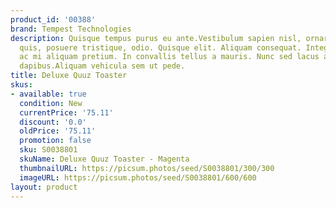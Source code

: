 ```yaml
---
product_id: '00388'
brand: Tempest Technologies
description: Quisque tempus purus eu ante.Vestibulum sapien nisl, ornare auctor, consectetuer
  quis, posuere tristique, odio. Quisque elit. Aliquam consequat. Integer quis elit
  ac mi aliquam pretium. In convallis tellus a mauris. Nunc sed lacus at augue bibendum
  dapibus.Aliquam vehicula sem ut pede.
title: Deluxe Quuz Toaster
skus:
- available: true
  condition: New
  currentPrice: '75.11'
  discount: '0.0'
  oldPrice: '75.11'
  promotion: false
  sku: S0038801
  skuName: Deluxe Quuz Toaster - Magenta
  thumbnailURL: https://picsum.photos/seed/S0038801/300/300
  imageURL: https://picsum.photos/seed/S0038801/600/600
layout: product
---
```

